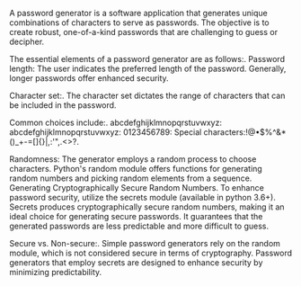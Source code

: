 A password generator is a software application that generates unique combinations of characters to serve as passwords. 
The objective is to create robust, one-of-a-kind passwords that are challenging to guess or decipher. 

The essential elements of a password generator are as follows:. 
Password length: 
The user indicates the preferred length of the password. 
Generally, longer passwords offer enhanced security. 

Character set:. 
The character set dictates the range of characters that can be included in the password. 

Common choices include:. 
abcdefghijklmnopqrstuvwxyz: 
abcdefghijklmnopqrstuvwxyz: 
0123456789: 
Special characters:!@•$%^&*()_+-=[]{}|,:'",.<>?. 

Randomness: 
The generator employs a random process to choose characters. 
Python's random module offers functions for generating random numbers and picking random elements from a sequence. 
Generating Cryptographically Secure Random Numbers. 
To enhance password security, utilize the secrets module (available in python 3.6+). 
Secrets produces cryptographically secure random numbers, making it an ideal choice for generating secure passwords. 
It guarantees that the generated passwords are less predictable and more difficult to guess. 

Secure vs. Non-secure:. 
Simple password generators rely on the random module, which is not considered secure in terms of cryptography. 
Password generators that employ secrets are designed to enhance security by minimizing predictability.


